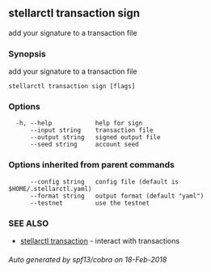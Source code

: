 ## stellarctl transaction sign

add your signature to a transaction file

### Synopsis


add your signature to a transaction file

```
stellarctl transaction sign [flags]
```

### Options

```
  -h, --help            help for sign
      --input string    transaction file
      --output string   signed output file
      --seed string     account seed
```

### Options inherited from parent commands

```
      --config string   config file (default is $HOME/.stellarctl.yaml)
      --format string   output format (default "yaml")
      --testnet         use the testnet
```

### SEE ALSO
* [stellarctl transaction](stellarctl_transaction.md)	 - interact with transactions

###### Auto generated by spf13/cobra on 18-Feb-2018
